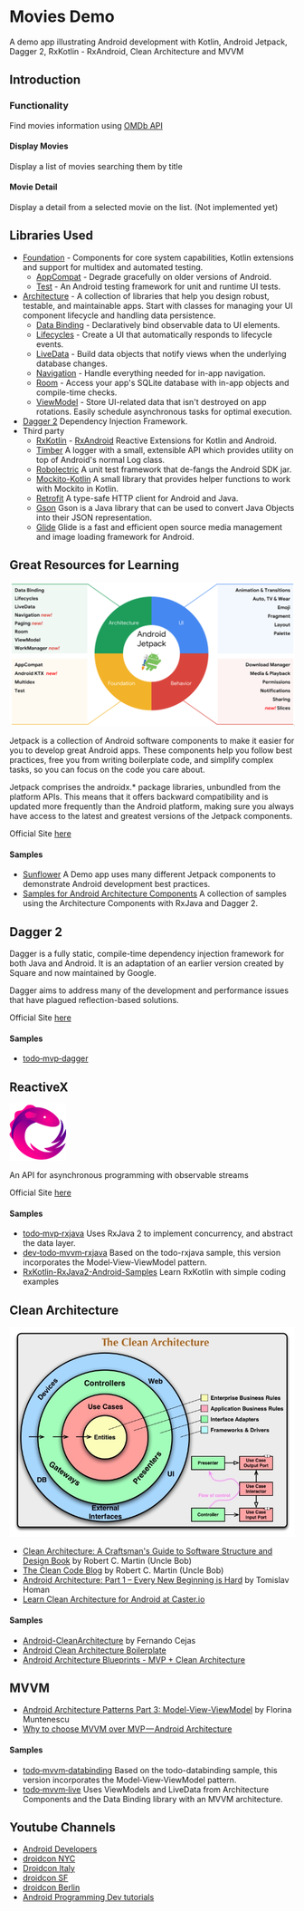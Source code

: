 # Movies Demo 
A demo app illustrating Android development with Kotlin, Android Jetpack, Dagger 2, RxKotlin - RxAndroid, Clean Architecture and MVVM

Introduction
------------  
### Functionality
Find movies information using [OMDb API][26]
#### Display Movies
 Display a list of movies searching them by title
#### Movie Detail
 Display a detail from a selected movie on the list. (Not implemented yet)
 
Libraries Used
--------------
 * [Foundation][0] - Components for core system capabilities, Kotlin extensions and support for
   multidex and automated testing.
   * [AppCompat][1] - Degrade gracefully on older versions of Android.
   * [Test][4] - An Android testing framework for unit and runtime UI tests.
 * [Architecture][10] - A collection of libraries that help you design robust, testable, and
   maintainable apps. Start with classes for managing your UI component lifecycle and handling data
   persistence.
   * [Data Binding][11] - Declaratively bind observable data to UI elements.
   * [Lifecycles][12] - Create a UI that automatically responds to lifecycle events.
   * [LiveData][13] - Build data objects that notify views when the underlying database changes.
   * [Navigation][14] - Handle everything needed for in-app navigation.
   * [Room][16] - Access your app's SQLite database with in-app objects and compile-time checks.
   * [ViewModel][17] - Store UI-related data that isn't destroyed on app rotations. Easily schedule
      asynchronous tasks for optimal execution.
 * [Dagger 2][36] Dependency Injection Framework.
 * Third party
   * [RxKotlin][38] - [RxAndroid][39] Reactive Extensions for Kotlin and Android.
   * [Timber][40] A logger with a small, extensible API which provides utility on top of Android's normal Log class.
   * [Robolectric][41] A unit test framework that de-fangs the Android SDK jar. 
   * [Mockito-Kotlin][42] A small library that provides helper functions to work with Mockito in Kotlin.
   * [Retrofit][43] A type-safe HTTP client for Android and Java.
   * [Gson][44] Gson is a Java library that can be used to convert Java Objects into their JSON representation.
   * [Glide][45] Glide is a fast and efficient open source media management and image loading framework for Android.

Great Resources for Learning
----------------------------

![Android Jetpack](screenshots/jetpack.png "Android Jetpack Components")

Jetpack is a collection of Android software components to make it easier for you to develop great Android apps. These components help you follow best practices, free you from writing boilerplate code, and simplify complex tasks, so you can focus on the code you care about.

Jetpack comprises the androidx.* package libraries, unbundled from the platform APIs. This means that it offers backward compatibility and is updated more frequently than the Android platform, making sure you always have access to the latest and greatest versions of the Jetpack components.

Official Site [here][2]

#### Samples
 * [Sunflower][18] A Demo app uses many different Jetpack components to demonstrate Android development best practices.
 * [Samples for Android Architecture Components][19] A collection of samples using the Architecture Components with RxJava and Dagger 2.

Dagger 2
--------
Dagger is a fully static, compile-time dependency injection framework for both Java and Android. It is an adaptation of an earlier version created by Square and now maintained by Google.

Dagger aims to address many of the development and performance issues that have plagued reflection-based solutions.

Official Site [here][3]

#### Samples
* [todo‑mvp‑dagger][22]

ReactiveX
---------
![ReactiveX](screenshots/rx_logo.png "ReactiveX")

An API for asynchronous programming with observable streams

Official Site [here][5]

#### Samples
* [todo‑mvp‑rxjava][20] Uses RxJava 2 to implement concurrency, and abstract the data layer.
* [dev‑todo‑mvvm‑rxjava][21] Based on the todo-rxjava sample, this version incorporates the Model‑View‑ViewModel pattern.
* [RxKotlin-RxJava2-Android-Samples][57] Learn RxKotlin with simple coding examples

Clean Architecture
------------------
![CleanArchitecture](screenshots/CleanArchitecture.jpg "Clean Architecture")

* [Clean Architecture: A Craftsman's Guide to Software Structure and Design Book][15] by Robert C. Martin (Uncle Bob)
* [The Clean Code Blog][6] by Robert C. Martin (Uncle Bob)
* [Android Architecture: Part 1 – Every New Beginning is Hard][7] by Tomislav Homan
* [Learn Clean Architecture for Android at Caster.io][55]

#### Samples
* [Android-CleanArchitecture][8] by Fernando Cejas
* [Android Clean Architecture Boilerplate][46]
* [Android Architecture Blueprints - MVP + Clean Architecture][47]

MVVM
----
* [Android Architecture Patterns Part 3: Model-View-ViewModel][54] by Florina Muntenescu 
* [Why to choose MVVM over MVP — Android Architecture][53]

#### Samples
* [todo‑mvvm‑databinding][23] Based on the todo-databinding sample, this version incorporates the Model‑View‑ViewModel pattern.
* [todo‑mvvm‑live][24] Uses ViewModels and LiveData from Architecture Components and the Data Binding library with an MVVM architecture.

Youtube Channels
----------------
* [Android Developers][48]
* [droidcon NYC][49]
* [Droidcon Italy][50]
* [droidcon SF][51]
* [droidcon Berlin][52]
* [Android Programming Dev tutorials][56]


[0]: https://developer.android.com/jetpack/foundation/
[1]: https://developer.android.com/topic/libraries/support-library/packages#v7-appcompat
[2]: https://developer.android.com/jetpack/
[3]: https://google.github.io/dagger/
[4]: https://developer.android.com/training/testing/
[5]: http://reactivex.io/
[6]: https://blog.cleancoder.com/uncle-bob/2012/08/13/the-clean-architecture.html
[7]: https://five.agency/android-architecture-part-1-every-new-beginning-is-hard/
[8]: https://github.com/android10/Android-CleanArchitecture
[10]: https://developer.android.com/jetpack/arch/
[11]: https://developer.android.com/topic/libraries/data-binding/
[12]: https://developer.android.com/topic/libraries/architecture/lifecycle
[13]: https://developer.android.com/topic/libraries/architecture/livedata
[14]: https://developer.android.com/topic/libraries/architecture/navigation/
[15]: https://www.amazon.com/Clean-Architecture-Craftsmans-Software-Structure/dp/0134494164/ref=sr_1_2?ie=UTF8&qid=1541340796&sr=8-2&keywords=clean+architecture
[16]: https://developer.android.com/topic/libraries/architecture/room
[17]: https://developer.android.com/topic/libraries/architecture/viewmodel
[18]: https://github.com/googlesamples/android-sunflower
[19]: https://github.com/googlesamples/android-architecture-components
[20]: https://github.com/googlesamples/android-architecture/tree/todo-mvp-rxjava/
[21]: https://github.com/googlesamples/android-architecture/tree/dev-todo-mvvm-rxjava/
[22]: https://github.com/googlesamples/android-architecture/tree/todo-mvp-dagger/
[23]: https://github.com/googlesamples/android-architecture/tree/todo-mvvm-databinding/
[24]: https://github.com/googlesamples/android-architecture/tree/todo-mvvm-live/
[25]: https://github.com/pabloaraya/movies-clean-architecture
[26]: http://www.omdbapi.com/
[36]: https://github.com/google/dagger
[38]: https://github.com/ReactiveX/RxKotlin
[39]: https://github.com/ReactiveX/RxAndroid
[40]: https://github.com/JakeWharton/timber
[41]: http://robolectric.org/
[42]: https://github.com/nhaarman/mockito-kotlin
[43]: https://square.github.io/retrofit/
[44]: https://github.com/google/gson
[45]: https://github.com/bumptech/glide
[46]: https://github.com/bufferapp/android-clean-architecture-boilerplate
[47]: https://github.com/googlesamples/android-architecture/tree/todo-mvp-clean/
[48]: https://www.youtube.com/channel/UCVHFbqXqoYvEWM1Ddxl0QDg
[49]: https://www.youtube.com/channel/UCSLXy31j2Z0sdDeeAX5JpPw
[50]: https://www.youtube.com/channel/UC9f8652addezs8ZUuKPB4Ow
[51]: https://www.youtube.com/channel/UCKubKoe1CBw_-n_GXetEQbg
[52]: https://www.youtube.com/channel/UCF4O2pQ8vBV8YmSAWb5QRPw
[53]: https://android.jlelse.eu/why-to-choose-mvvm-over-mvp-android-architecture-33c0f2de5516
[54]: https://medium.com/upday-devs/android-architecture-patterns-part-3-model-view-viewmodel-e7eeee76b73b
[55]: https://medium.com/exploring-android/learn-clean-architecture-for-android-at-caster-io-8f1513621c30
[56]: https://www.youtube.com/channel/UCSwuCetC3YlO1Y7bqVW5GHg
[57]: https://github.com/AnkitDroidGit/RxKotlin-RxJava2-Android-Samples/tree/master/RxOperators
